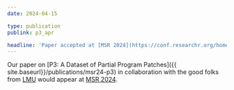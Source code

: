 ```yaml
---
date: 2024-04-15

type: publication 
publink: p3_apr

headline: 'Paper accepted at [MSR 2024](https://conf.researchr.org/home/msr-2024)'
---
```

Our paper on [P3: A Dataset of Partial Program Patches]({{ site.baseurl}}/publications/msr24-p3) 
in collaboration with the good folks from [LMU][LMU] would appear 
at [MSR 2024][MSR2024].

[MSR2024]: https://conf.researchr.org/home/msr-2024
[LMU]: https://www.sosy-lab.org/
